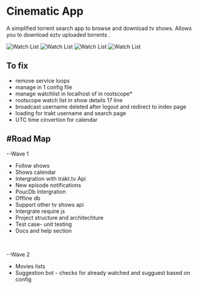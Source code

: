 # Cinematic App
A simplified torrent search app to browse and download tv shows. Allows you to download eztv uploaded torrents .
 
![Watch List](https://github.com/leorajdsouza/cinematic/blob/master/watchlist.png)
![Watch List](https://github.com/leorajdsouza/cinematic/blob/master/showlist.png)
![Watch List](https://github.com/leorajdsouza/cinematic/blob/master/details.png)
![Watch List](https://github.com/leorajdsouza/cinematic/blob/master/calendar.png)



 To fix
 ------
 - remove service loops 
 - manage in 1 config file
 - manage watchlist in localhost of in rootscope* 
 - rootscope watch list in show details 17 line
 - broadcast username deleted after logout and redirect to index page
 - loading for trakt username and search page
 - UTC time cinvertion for calendar



#Road Map
--------
--Wave 1<br>
- Follow shows <br>
- Shows calendar <br>
- Intergration with trakt.tv Api <br>
- New episode notifications <br>
- PoucDb intergration<br>
- Offline db<br>
- Support other tv shows api<br>
- Intergrate require js <br>
- Project structure and architechture<br>
- Test case- unit testing<br>
- Docs and help section<br>
<br>

--Wave 2<br>
- Movies lists
- Suggestion bot - checks for already watched and sugguest based on config

